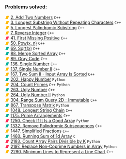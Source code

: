 ### Problems solved:

![M](docs/img/M.png) [2. Add Two Numbers](https://leetcode.com/problems/add-two-numbers/) `C++`  
![M](docs/img/M.png) [3. Longest Substring Without Repeating Characters](https://leetcode.com/problems/longest-substring-without-repeating-characters/) `C++`  
![M](docs/img/M.png) [5. Longest Palindromic Substring](https://leetcode.com/problems/longest-palindromic-substring/) `C++`  
![M](docs/img/M.png) [7. Reverse Integer](https://leetcode.com/problems/reverse-integer/) `C++`  
![H](docs/img/H.png) [41. First Missing Positive](https://leetcode.com/problems/first-missing-positive/) `C++`  
![M](docs/img/M.png) [50. Pow(x, n)](https://leetcode.com/problems/powx-n/) `C++`  
![E](docs/img/E.png) [69. Sqrt(x)](https://leetcode.com/problems/sqrtx/) `C++`  
![E](docs/img/E.png) [88. Merge Sorted Array](https://leetcode.com/problems/merge-sorted-array/) `C++`  
![M](docs/img/M.png) [89. Gray Code](https://leetcode.com/problems/gray-code/) `C++`  
![E](docs/img/E.png) [136. Single Number](https://leetcode.com/problems/single-number/) `C++`  
![M](docs/img/M.png) [137. Single Number II](https://leetcode.com/problems/single-number-ii/) `C++`  
![M](docs/img/M.png) [167. Two Sum II - Input Array Is Sorted]() `C++`  
![E](docs/img/E.png) [202. Happy Number](https://leetcode.com/problems/happy-number/) `Python`  
![M](docs/img/M.png) [204. Count Primes](https://leetcode.com/problems/count-primes/) `C++` `Python`  
![E](docs/img/E.png) [263. Ugly Number](https://leetcode.com/problems/ugly-number/) `C++`  
![M](docs/img/M.png) [264. Ugly Number II](https://leetcode.com/problems/ugly-number-ii/) `Python`  
![M](docs/img/M.png) [304. Range Sum Query 2D - Immutable](https://leetcode.com/problems/range-sum-query-2d-immutable/) `C++`  
![E](docs/img/E.png) [867. Transpose Matrix](https://leetcode.com/problems/transpose-matrix/) `Python`  
![M](docs/img/M.png) [1048. Longest String Chain](https://leetcode.com/problems/longest-string-chain/) `C++`  
![E](docs/img/E.png) [1175. Prime Arrangements](https://leetcode.com/problems/prime-arrangements/) `C++`  
![H](docs/img/H.png) [1250. Check If It Is a Good Array](https://leetcode.com/problems/check-if-it-is-a-good-array/) `Python`  
![E](docs/img/E.png) [1332. Remove Palindromic Subsequences](https://leetcode.com/problems/remove-palindromic-subsequences/) `C++`  
![M](docs/img/M.png) [1447. Simplified Fractions](https://leetcode.com/problems/simplified-fractions/) `C++`  
![E](docs/img/E.png) [1480. Running Sum of 1d Array](https://leetcode.com/problems/running-sum-of-1d-array/) `C`  
![H](docs/img/H.png) [2183. Count Array Pairs Divisible by K](https://leetcode.com/problems/count-array-pairs-divisible-by-k/) `Python`  
![H](docs/img/H.png) [2197. Replace Non-Coprime Numbers in Array](https://leetcode.com/problems/replace-non-coprime-numbers-in-array/) `Python`  
![M](docs/img/M.png) [2280. Minimum Lines to Represent a Line Chart](https://leetcode.com/problems/minimum-lines-to-represent-a-line-chart/) `C++`  